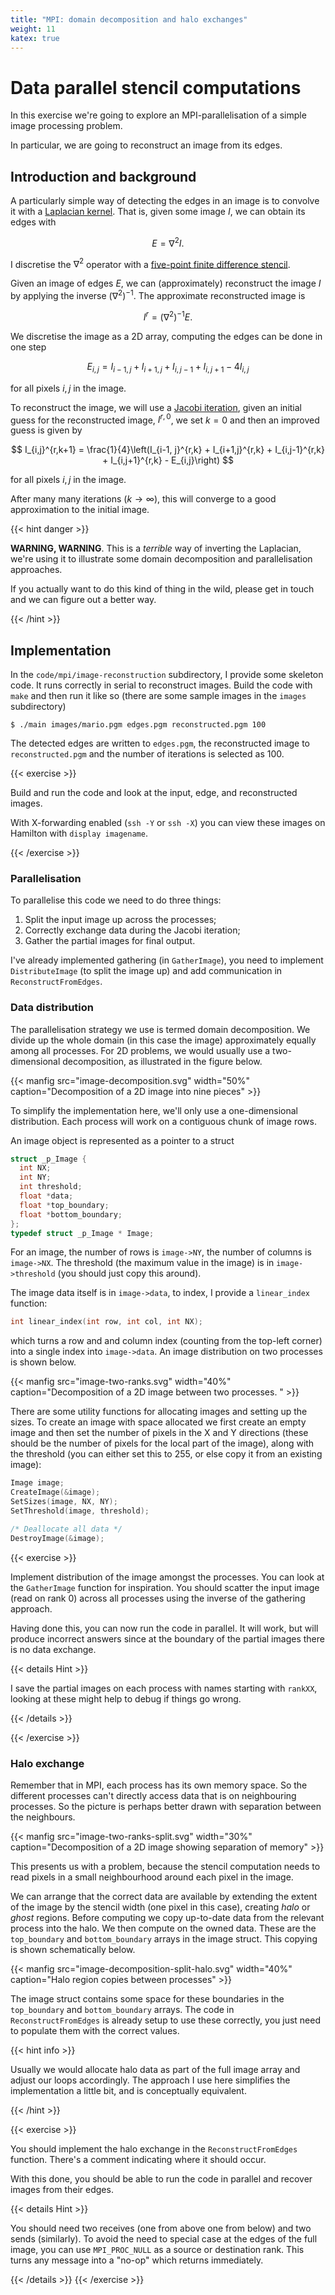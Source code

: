 ```yaml
---
title: "MPI: domain decomposition and halo exchanges"
weight: 11
katex: true
---
```


# Data parallel stencil computations

In this exercise we're going to explore an MPI-parallelisation of a
simple image processing problem.

In particular, we are going to reconstruct an image from its edges.

## Introduction and background

A particularly simple way of detecting the edges in an image is to
convolve it with a [Laplacian
kernel](https://aishack.in/tutorials/sobel-laplacian-edge-detectors/).
That is, given some image $I$, we can obtain its edges with

$$
E = \nabla^2 I.
$$

I discretise the $\nabla^2$ operator with a [five-point finite
difference stencil](https://en.wikipedia.org/wiki/Five-point_stencil).

Given an image of edges $E$, we can (approximately) reconstruct the
image $I$ by applying the inverse $\left(\nabla^2\right)^{-1}$. The
approximate reconstructed image is

$$
I^r = \left(\nabla^2\right)^{-1} E.
$$

We discretise the image as a 2D array, computing the edges can be done
in one step

$$
E_{i, j} = I_{i-1, j} + I_{i+1, j} + I_{i, j-1} + I_{i, j+1} - 4I_{i,j}
$$

for all pixels $i, j$ in the image.

To reconstruct the image, we will use a [Jacobi
iteration](https://en.wikipedia.org/wiki/Jacobi_method), given an
initial guess for the reconstructed image, $I^{r, 0}$, we set
$k = 0$ and then an improved guess is given by

$$
I_{i,j}^{r,k+1} = \frac{1}{4}\left(I_{i-1, j}^{r,k} + I_{i+1,j}^{r,k} +
I_{i,j-1}^{r,k} + I_{i,j+1}^{r,k} - E_{i,j}\right)
$$

for all pixels $i, j$ in the image.

After many many iterations ($k \to \infty$), this will converge to a
good approximation to the initial image.

{{< hint danger >}}

**WARNING, WARNING**. This is a _terrible_ way of inverting the
Laplacian, we're using it to illustrate some domain decomposition and
parallelisation approaches.

If you actually want to do this kind of thing in the wild, please get
in touch and we can figure out a better way.

{{< /hint >}}


## Implementation

In the `code/mpi/image-reconstruction` subdirectory, I provide some
skeleton code. It runs correctly in serial to reconstruct images.
Build the code with `make` and then run it like so (there are some
sample images in the `images` subdirectory)

```
$ ./main images/mario.pgm edges.pgm reconstructed.pgm 100
```

The detected edges are written to `edges.pgm`, the reconstructed image
to `reconstructed.pgm` and the number of iterations is selected as
100.

{{< exercise >}}

Build and run the code and look at the input, edge, and reconstructed
images.

With X-forwarding enabled (`ssh -Y` or `ssh -X`) you can view these
images on Hamilton with `display imagename`.

{{< /exercise >}}

### Parallelisation

To parallelise this code we need to do three things:

1. Split the input image up across the processes;
2. Correctly exchange data during the Jacobi iteration;
3. Gather the partial images for final output.

I've already implemented gathering (in `GatherImage`), you need to
implement `DistributeImage` (to split the image up) and add
communication in `ReconstructFromEdges`.

### Data distribution

The parallelisation strategy we use is termed domain decomposition. We
divide up the whole domain (in this case the image) approximately
equally among all processes. For 2D problems, we would usually use a
two-dimensional decomposition, as illustrated in the figure below.

{{< manfig src="image-decomposition.svg"
    width="50%"
    caption="Decomposition of a 2D image into nine pieces" >}}

To simplify the implementation here, we'll only use a one-dimensional
distribution. Each process will work on a contiguous chunk of image
rows.

An image object is represented as a pointer to a struct

```c
struct _p_Image {
  int NX;
  int NY;
  int threshold;
  float *data;
  float *top_boundary;
  float *bottom_boundary;
};
typedef struct _p_Image * Image;
```

For an image, the number of rows is `image->NY`, the number of columns
is `image->NX`. The threshold (the maximum value in the image) is in
`image->threshold` (you should just copy this around).

The image data itself is in `image->data`, to index, I provide a
`linear_index` function:

```c
int linear_index(int row, int col, int NX);
```

which turns a row and and column index (counting from the top-left
corner) into a single index into `image->data`. An image distribution
on two processes is shown below.

{{< manfig src="image-two-ranks.svg"
    width="40%"
    caption="Decomposition of a 2D image between two processes. " >}}

There are some utility functions for allocating images and setting up
the sizes. To create an image with space allocated we first create an
empty image and then set the number of pixels in the X and Y
directions (these should be the number of pixels for the local part of
the image), along with the threshold (you can either set this to 255,
or else copy it from an existing image):

```c
Image image;
CreateImage(&image);
SetSizes(image, NX, NY);
SetThreshold(image, threshold);

/* Deallocate all data */
DestroyImage(&image);
```

{{< exercise >}}

Implement distribution of the image amongst the processes. You can
look at the `GatherImage` function for inspiration. You should scatter
the input image (read on rank 0) across all processes using the
inverse of the gathering approach.

Having done this, you can now run the code in parallel. It will work,
but will produce incorrect answers since at the boundary of the
partial images there is no data exchange.

{{< details Hint >}}

I save the partial images on each process with names starting with
`rankXX`, looking at these might help to debug if things go wrong.

{{< /details >}}

{{< /exercise >}}


### Halo exchange

Remember that in MPI, each process has its own memory space. So the
different processes can't directly access data that is on neighbouring
processes. So the picture is perhaps better drawn with separation
between the neighbours.

{{< manfig src="image-two-ranks-split.svg"
    width="30%"
    caption="Decomposition of a 2D image showing separation of memory"
    >}}
    
This presents us with a problem, because the stencil computation needs
to read pixels in a small neighbourhood around each pixel in the
image.

We can arrange that the correct data are available by extending the
extent of the image by the stencil width (one pixel in this case),
creating _halo_ or _ghost_ regions. Before computing we copy
up-to-date data from the relevant process into the halo. We then
compute on the owned data. These are the `top_boundary` and
`bottom_boundary` arrays in the image struct. This copying is shown
schematically below.

{{< manfig src="image-decomposition-split-halo.svg"
    width="40%"
    caption="Halo region copies between processes" >}}

The image struct contains some space for these boundaries in the
`top_boundary` and `bottom_boundary` arrays. The code in
`ReconstructFromEdges` is already setup to use these correctly, you
just need to populate them with the correct values.

{{< hint info >}}

Usually we would allocate halo data as part of the full image array
and adjust our loops accordingly. The approach I use here simplifies
the implementation a little bit, and is conceptually equivalent.

{{< /hint >}}

{{< exercise >}}

You should implement the halo exchange in the `ReconstructFromEdges`
function. There's a comment indicating where it should occur.

With this done, you should be able to run the code in parallel and
recover images from their edges.

{{< details Hint >}}

You should need two receives (one from above one from below) and two
sends (similarly). To avoid the need to special case at the edges of
the full image, you can use `MPI_PROC_NULL` as a source or destination
rank. This turns any message into a "no-op" which returns immediately.

{{< /details >}}
{{< /exercise >}}
